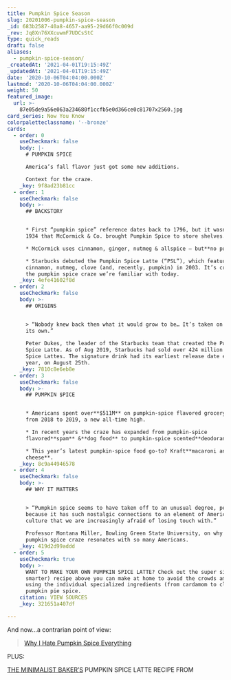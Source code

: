 ```yaml
---
title: Pumpkin Spice Season
slug: 20201006-pumpkin-spice-season
_id: 683b2587-40a8-4657-aa95-29d66f0c009d
_rev: Jq8Xn76XXcuwmF7UDCsStC
type: quick_reads
draft: false
aliases:
  - pumpkin-spice-season/
_createdAt: '2021-04-01T19:15:49Z'
_updatedAt: '2021-04-01T19:15:49Z'
date: '2020-10-06T04:04:00.000Z'
lastmod: '2020-10-06T04:04:00.000Z'
weight: 50
featured_image:
  url: >-
    87e05de9a56e063a234680f1ccfb5e0d366ce0c81707x2560.jpg
card_series: Now You Know
colorpaletteclassname: '--bronze'
cards:
  - order: 0
    useCheckmark: false
    body: |-
      # PUMPKIN SPICE

      America’s fall flavor just got some new additions.

      Context for the craze.
    _key: 9f8ad23b81cc
  - order: 1
    useCheckmark: false
    body: >-
      ## BACKSTORY


      * First “pumpkin spice” reference dates back to 1796, but it wasn’t until
      1934 that McCormick & Co. brought Pumpkin Spice to store shelves.

      * McCormick uses cinnamon, ginger, nutmeg & allspice – but**no pumpkin**.

      * Starbucks debuted the Pumpkin Spice Latte (“PSL”), which features
      cinnamon, nutmeg, clove (and, recently, pumpkin) in 2003. It’s credited w/
      the pumpkin spice craze we’re familiar with today.
    _key: 4efe41602f8d
  - order: 2
    useCheckmark: false
    body: >-
      ## ORIGINS


      > “Nobody knew back then what it would grow to be… It’s taken on a life of
      its own.”  
        
      Peter Dukes, the leader of the Starbucks team that created the Pumpkin
      Spice Latte. As of Aug 2019, Starbucks had sold over 424 million Pumpkin
      Spice Lattes. The signature drink had its earliest release date ever this
      year, on August 25th.
    _key: 7810c8e6eb8e
  - order: 3
    useCheckmark: false
    body: >-
      ## PUMPKIN $PICE


      * Americans spent over**$511M** on pumpkin-spice flavored grocery items
      from 2018 to 2019, a new all-time high.

      * In recent years the craze has expanded from pumpkin-spice
      flavored**spam** &**dog food** to pumpkin-spice scented**deodorant**.

      * This year’s latest pumpkin-spice food go-to? Kraft**macaroni and
      cheese**.
    _key: 8c9a44946578
  - order: 4
    useCheckmark: false
    body: >-
      ## WHY IT MATTERS


      > “Pumpkin spice seems to have taken off to an unusual degree, perhaps
      because it has such nostalgic connections to an element of American
      culture that we are increasingly afraid of losing touch with.”  
        
      Professor Montana Miller, Bowling Green State University, on why the
      pumpkin spice craze resonates with so many Americans.
    _key: 419d2d99addd
  - order: 5
    useCheckmark: true
    body: >-
      WANT TO MAKE YOUR OWN PUMPKIN SPICE LATTE? Check out the super simple (and
      smarter) recipe above you can make at home to avoid the crowds amid COVID,
      using the individual specialized ingredients (from cardamom to clove) or
      pumpkin pie spice.
    citation: VIEW SOURCES
    _key: 321651a407df

---
```

And now…a contrarian point of view:

> [Why I Hate Pumpkin Spice Everything](https://news.ucdenver.edu/why-i-hate-pumpkin-everything/)





PLUS:

[THE MINIMALIST BAKER’S](https://minimalistbaker.com/easy-pumpkin-spice-latte/) PUMPKIN SPICE LATTE RECIPE FROM